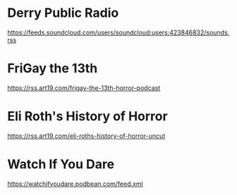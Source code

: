 # Derry Public Radio
https://feeds.soundcloud.com/users/soundcloud:users:423846832/sounds.rss
# FriGay the 13th
https://rss.art19.com/frigay-the-13th-horror-podcast
# Eli Roth's History of Horror
https://rss.art19.com/eli-roths-history-of-horror-uncut
# Watch If You Dare
https://watchifyoudare.podbean.com/feed.xml
